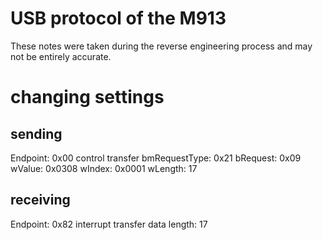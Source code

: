 # USB protocol of the M913
These notes were taken during the reverse engineering process and may not be entirely accurate.

# changing settings
## sending
Endpoint: 0x00
control transfer
bmRequestType: 0x21
bRequest: 0x09
wValue: 0x0308
wIndex: 0x0001
wLength: 17

## receiving
Endpoint: 0x82
interrupt transfer
data length: 17
